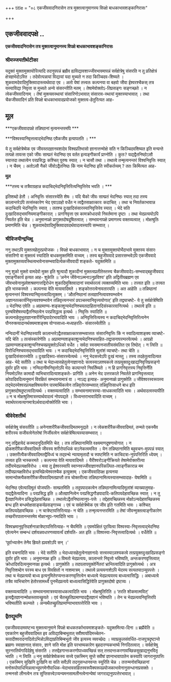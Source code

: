 +++
title = "०८ एकजीववादनिरासेन तत्र मुक्तत्वानुमानस्य विपक्षे बाधकाभावशङ्कानिरासः"

+++


## एकजीववादपक्षे ..

**एकजीववादनिरासेन तत्र मुक्तत्वानुमानस्य विपक्षे बाधकाभावशङ्कानिरासः**

### **श्रीमज्जयतीर्थटीका**

यदुक्तं मुक्तामुक्तयोरित्यादि तदनुपपन्नं ब्रह्मैव ह्यविद्यावशाज्जीवभावमापन्नं सर्वक्षेत्रेषु संसरति न तु प्रतिक्षेत्रं क्षेत्रज्ञभेदोऽस्ति । तदेवोत्पन्नायां विद्यायां यदा मुच्यते न तदा किञ्चिदव-शिष्यते । शुकवामदेवादिमुक्तिवादास्त्वर्थवादा एव । अतो येषां तत्त्वतः कल्पनया वा बहवो जीवा ईश्वरश्चैकस् तत्र यस्याविद्या निवृत्ता स मुच्यते अन्ये संसरन्तीति मतम् । तेषामेवोक्तोऽ-तिप्रसङ्गः सङ्गच्छते । न त्वेकजीववादिनाम् । तेषां मुक्त्यवस्थायां संसारिणोऽभावात् संसाराव-स्थायां मुक्तस्याभावात् । तथा चैकजीववादिनं प्रति विपक्षे बाधकाभावादप्रयोजको मुक्तत्व-हेतुरित्यत आह-

## **मूल**

***एकजीववादपक्षे तन्निष्ठानां मृत्यनन्तरमपि ***

***विश्वस्यानिवृत्तत्वाद्भेदनिष्ठ एवैकजीव इत्यापतति । ***

ये तु सर्वक्षेत्रेष्वेक एव जीवस्तदज्ञानवशादेव विश्वप्रतिभासो ज्ञानात्तन्मोक्षे सति न किञ्चिदवशिष्यत इति मन्यन्ते तत्पक्षे तावत्स एको जीवः साम्प्रतं भेदनिष्ठ एव वर्तत इत्यङ्गीकार्यं प्राप्नोति । कुतः? यद्यद्वैतनिष्ठोऽसौ स्यात्तदा तथात्वेन परप्रसिद्धः कश्चित् पुरुषः स्यात् । न चासौ तथा । तथात्वे तन्मृत्यनन्तरं विश्वनिवृत्तिः स्यात् । न चैवम् । अतोऽसौ नैको जीवोऽद्वैतनिष्ठः किं नाम भेदनिष्ठ इति स्वीकर्तव्यम् ? ततः किमित्यत आह-

**मूल**

***तस्य च तत्रैवाग्रहान्न कदाचिद्भेदनिवृत्तिरित्यनिवृत्तिरेव भवति । ***

इतिशब्दो हेतौ । अनिवृत्तिः संसारस्येति शेषः । यदि चैको जीवः साम्प्रतं भेदनिष्ठः स्यात् तदा तस्य कालान्तरेऽपि तत्संस्कारेण भेद एवाऽग्रहो वर्धेत न त्वद्वैतसाक्षात्कारः कदाचित् । तथा च निवर्तकाभावान्न कदाचिदपि भेदनिवृत्तिः स्यात् । ततश्च दुःखादिसंसारस्यानिवृत्तिरेव स्यात् । भेदे सति दुःखादिसद्भावनियमाङ्गीकारात् । प्रागनिवृत्ता एव कामक्रोधादयो निवर्तमाना दृष्टाः । तथा भेदप्रत्ययोऽपि निवर्तत इति चेन्न । अनुमानपक्षे प्रागुक्तदोषदूषितत्वात् । सम्भावनापक्षे प्रमाणस्य वक्तव्यत्वात् । मोक्षश्रुतिः प्रमाणमिति चेन्न । शुकवामदेवादिमुक्तिवादवदर्थवादत्वस्यापि सम्भवात् ।

### **श्रीविजयीन्द्रभिक्षु**

ननु तथाऽपि मुक्तत्वहेतुरप्रयोजकः । विपक्षे बाधकाभावात् । न च मुक्तामुक्तयोर्भेदाभावे मुक्तस्य संसारः संसारिणो वा मुक्तत्वं स्यादिति बाधकमुक्तमिति वाच्यम् । तस्य बहुजीववादे प्रसारसम्भवेऽपि एकजीववादे मुक्तामुक्तव्यवस्थित्यभावेनासम्भवादित्येकजीववादी शङ्कते- यदुक्तमिति ॥

ननु शुको मुक्तो वामदेवो मुक्त इति श्रुत्यादौ शुकादीनां मुक्तत्वप्रतीतेस्तस्य चैकजीववादेऽ-सम्भवाद्बहुजीववाद एवाङ्गीकार्य इत्यत आह- शुकेति ॥ ‘अनेन जीवेनाऽत्मनाऽनुप्रविश्य’ इति अद्वितीयब्रह्मण एव जीवभावेनानुप्रवेशश्रवणात्तद्विरोधेन शुकादिमुक्तिवादानां स्वार्थपरत्वं त्यक्तव्यमिति भावः । तत्त्वत इति ॥ तत्त्वत इति भास्करमते । कल्पनया वेति मायावादिमते । शङ्कोत्तरत्वेनावतारयति । अत आहेति ॥ तन्निष्ठानां मृत्यनन्तरं विश्वस्यानिवृत्तत्वादित्युक्तम् । ‘औतनिष्ठानां तत्वज्ञानित्वावश्यम्भावेन अज्ञानतत्कार्यनिवृत्त्यवश्यम्भावेन तन्निवृत्त्यनन्तरं प्रपञ्चस्यानिवृत्त्ययोगात्’ इति तद्व्याचष्टे- ये तु सर्वक्षेत्रेष्विति ॥ भेदनिष्ठ एवेति ॥ अप्रामाण्य-शङ्काशून्यभेदनिश्चयतदाहितानादिसंस्कारवानित्यर्थः । तथात्वे इति ॥ पुरुषविशेषस्याद्वैतनिष्ठत्वेन परप्रसिद्धत्व इत्यर्थः । निवृत्तिः स्यादिति ॥ कल्पनाहेतुभूताज्ञानशरीरेन्द्रियादेरभावादिति भावः । अनिवृत्तिरित्यस्य न कदाचिद्भेदनिवृत्तिरित्यनेन पौनरुक्त्यादानर्थक्यमाशङ्क्य योग्यसाध्य-मध्याहरति- संसारस्येतीति ॥

नन्विदानीं भेदनिष्ठस्यापि कालान्तरेऽद्वैतसाक्षात्कारसम्भवात्ततः संसारनिवृत्तिः किं न स्यादित्याशङ्क्य व्याचष्टे- यदि चेति ॥ तत्संस्कारेणेति ॥ अप्रामाण्यशङ्काशून्यभेदनिश्चयाहित-तद्वासनापरम्परयेत्यर्थः । आग्रहो ऽप्रामाण्यशङ्काशून्यनिश्चयप्रयुक्तोऽधिको वर्धेत । सर्वदा स्वसमानजातीयसंवलित एव तिष्ठेत् । न त्विति ॥ विरोधिनिश्चयसद्भावादिति भावः । न कदाचिद्भेदनिवृत्तिरिति मूलांशं व्याचष्टे- तथा चेति ॥ दुःखादिसंसारस्येति ॥ दुःखादिरूप-संसारस्येत्यर्थः । ननु भेदसत्त्वेऽपि दुःखं मास्तु । तस्य तदहेतुत्वादित्यत आह- भेदे सतीति ॥ तथा च भेदाध्यासहेतुत्वेनाज्ञानादेः सत्वस्याऽवश्यकत्वे तत्प्रयुक्तदुःखाद्यनिवृत्तिप्रसङ्गो दुर्वार इति भावः । नन्विदानीमनिवृत्तोऽपि भेदः कल्पान्तरे निवर्तिष्यते । न हि प्रागनिवृत्तस्य निवृत्तिर्नेति नियमोऽस्ति कामादौ व्यभिचारादित्याशङ्कते- प्रागिति ॥ अनेन भेद उत्तरकाले निवर्तते प्रागनिवृत्तत्वात् कोपादिवदित्यनुमानं विवक्षितं सम्भावनामात्रं वा । नाऽद्य इत्याह- अनुमानपक्षे प्रागुक्तेति ॥ जीवेश्वरस्वरूपस्य तद्भेदस्येश्वरप्रत्यक्षविषयत्वेन पारमार्थिकत्वेन तन्निवृत्तेरसम्भवात् तन्निवृत्तिसाधने बाध इति प्रागुक्तदोषदुष्टत्वादित्यर्थः । वक्तव्यत्वादिति ॥ सम्भावनामात्रस्या-साधकत्वादिति भावः । अर्थवादत्वस्यापीति ॥ न च मोक्षश्रुतिमात्रस्यार्थवादत्वं नोपपद्यते । विध्यन्तराभावादिति वाच्यम् । स्वार्थपरत्वत्यागमात्रेऽर्थवादत्वोक्तेरिति भावः ।

### **श्रीवेदेशतीर्थ**

सर्वक्षेत्रेषु संसरतीति ॥ अनेनाशरीरैकजीववादिमतमनूद्यते । न त्वेकशरीरैकजीववादिमतं, तन्मते एकस्यैव शरीरस्य सजीवत्वेनेतरेषां निर्जीवत्वेन सर्वक्षेत्रेष्वित्यस्यासम्भवात् ।

ननु तद्विहायेदं कस्मादनूदितमिति चेत् । तत्र तन्निष्ठानामिति वक्ष्यमाणदूषणायोगात् । न ह्येकशरीरैकजीववादिमते जीवस्य शरीरोपाधिकं वाऽनेकत्वमस्ति । येन तन्निष्ठानामिति बहुवचन-मुपपन्नं स्यात् । उक्तरीत्यैकजीववादिमतद्वैविध्यं च तद्ग्रन्थे न्यायामृतादौ च स्पष्टमिति न काचिदत्रा-नुपपत्तिरिति ध्येयम् । तत्त्वत इति भास्करमते । कल्पनया वेति मायावादिमते । यैरीश्वरोऽङ्गीक्रियते तेषामेवोक्तरीत्या तदीयभेदप्रत्यक्षविरोधः । मया तु ईश्वरस्यापि स्वाप्नवज्जीवाज्ञानपरिकल्पित-त्वाङ्गीकारान्न मम तदीयप्रत्यक्षविरोध इत्यभिप्रेत्येश्वरश्चैक इत्युक्तम् । एकजीववादिपक्ष इत्यनया सामान्योक्त्यैकशरीरैकजीववादिमतप्राप्तौ तत्र चोक्तरीत्या तन्निष्ठानामित्यस्यासम्भवादाह- येषामिति ॥

भेदनिष्ठ एवेत्यादिमूलं योजयति- साम्प्रतमिति ॥ तदुपपादकत्वेन तन्निष्ठानामित्यादिमूलांशं व्याख्यातुमाह- यद्यद्वैतेत्यादिना ॥ परप्रसिद्ध इति ॥ औतज्ञानित्वेन परप्रसिद्धगौडपादादि-कतिपयदेहावच्छिन्नः स्यात् । न तु द्वैतज्ञानित्वेन प्रसिद्धदेहावच्छिन्नः । तथात्वेऽद्वैतनिष्ठत्वानुप-पत्तेः । तद्देहावच्छिन्नस्य मोक्षोऽन्यदेहावच्छिन्नस्य बन्ध इति बन्धमोक्षसाङ्कर्यप्रसङ्गाच्च । एवं च सर्वक्षेत्रेष्वेक एव जीव इति गतमिति भावः । कश्चित् कतिपयदेहावच्छिन्नः । न चात्रेष्टापत्तिरित्याह- न चेति ॥ तन्मृत्यनन्तरमिति ॥ तेषां जीवन्मुक्तत्वाङ्गीकारेण तच्छरीरपातानन्तरमेव मोक्षाभ्युप-गमादिति भावः ।

विश्वभ्रमानुवृत्तिदर्शनान्नात्रेष्टापत्तिरित्याह- न चैवमिति ॥ एवमपेक्षितं पूरयित्वा विश्वस्या-निवृत्तत्वाद्भेदनिष्ठ एवेत्यनेन सम्बन्धं दर्शयन्नवधारणव्यावर्त्यं दर्शयति- अत इति ॥ विश्वस्या-निवृत्तत्वादित्यर्थः । वर्धेतेति ॥

‘पूर्वाभ्यासेन तेनैव ह्रियते ह्यवशोऽपि सन् ।’

इति वचनादिति भावः । भेदे सतीति ॥ भेदाध्यासहेतुत्वेनाज्ञानादेः सत्त्वस्याऽवश्यकत्वे तत्प्रयुक्तदुःखादिप्रसङ्गो दुर्वार इति भावः । अनुमानपक्ष इति ॥ विमतो भेदप्रत्ययः, कालान्तरे निवृत्तो भविष्यति, अन्तःकरणवृत्तित्वात् क्रोधादिवदित्यनुमानपक्ष इत्यर्थः । प्रागुक्तेति ॥ तदपलापयुक्तेर्नितरां भ्रान्तित्वादिति प्रागुक्तेत्यर्थः । अत्र निवृत्तिशब्देन परस्य बाध एव विवक्षितो न नाशमात्रम् । तथात्वे प्रत्ययनाशेऽपि भेदस्य सत्यतयाऽप्युपपत्तेः । तथा च भेदप्रत्ययो बाध्य इत्यनुमितेरप्यन्तःकरणवृत्तित्वेन बाध्यत्वे भेदप्रत्ययस्य बाध्यत्वासिद्धिः । अबाध्यत्वे तत्रैव व्यभिचारेण हेतोरसामर्थ्ये पुनर्भेदप्रत्यये बाध्यत्वासिद्धिरेवेति प्रागुक्तदोषो द्रष्टव्यः ।

वक्तव्यत्वादिति ॥ सम्भावनामात्रस्यासाधकत्वादिति भावः । मोक्षश्रुतिरिति ॥ ‘तरति शोकमात्मवित्’ इत्यद्वैतज्ञानान्मोक्षस्तावच्छ्रूयते । एवं चैतच्छ्रुतिप्रामाण्यादद्वैतज्ञानं भविष्यति । तेन च भेदप्रत्ययनिवृत्तिरपि भविष्यतीति कल्प्यते । अन्यथैतच्छ्रुतिप्रामाण्याभावापत्तेरिति भावः ।

### **द्वैतद्युमणि**

एकजीववादमवष्टभ्य मुक्तत्वानुमाने विपक्षे बाधकतर्काभावमाशङ्कते- यदुक्तमित्या-दिना ॥ ब्रह्मैवेति ॥ एवकारेण बहुजीववादिमत इव अविद्याबिम्बभूतात् सर्वैश्वर्यादिमच्चेतन-रूपादीश्वरादनादितोऽभिन्नोऽविद्याप्रतिबिम्बभूतो जीव इत्यस्य व्यवच्छेदः । व्याघ्रकुलसंवर्धित-राजपुत्रदृष्टान्ते ब्रह्मणः स्वाज्ञानात् संसारः, ज्ञाने सति मोक्ष इति परभाष्यकारेण बृहदारण्यकभाष्ये निगदितत्वात् । सर्वक्षेत्रेषु सुरनरतिर्यगादिदेहेषु संसरति । तत्तद्देहगान्तःकरणोपाध्यवच्छिन्नं सत् तत्तदन्तःकरणावच्छिन्नसुखाद्यनुभवितृ भवति । न त्विति ॥ ननु सर्वक्षेत्रेष्वेकस्य सत्त्वे एकस्मिन् सुप्ते सर्वेषां ज्ञानाभावापातेन कस्यापि जागरानुपपत्तिः । एकस्मिन् सुखिनि दुःखिनि वा सति सर्वेऽपि तदनुसन्धानवन्तः स्युरिति चेन्न । तत्तन्मनोवच्छिन्नानां मनोरूपोपाधिभिन्नत्वाभ्युपगमेनौपाधिक-भेदाभावसहितस्वरूपैक्यरूपप्रयोजकाभावेनानुसन्धानाप्रसक्तेः । तन्मनसो लीनत्वेन तत्र सुप्तिसत्त्वेऽप्यन्यमनसामलीनत्वेनान्येषां जागराद्यनुपपत्तेरभावात् ।

